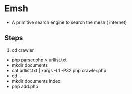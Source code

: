 # Emsh
- A primitive search engine to search the mesh ( internet)

## Steps
1. cd crawler
- php parser.php > urllist.txt
- mkdir documents
- cat urllist.txt | xargs -L1 -P32 php crawler.php
- cd ..
- mkdir documents index
- php add.php
